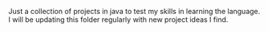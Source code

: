 Just a collection of projects in java to test my skills in learning the language.
I will be updating this folder regularly with new project ideas I find.
